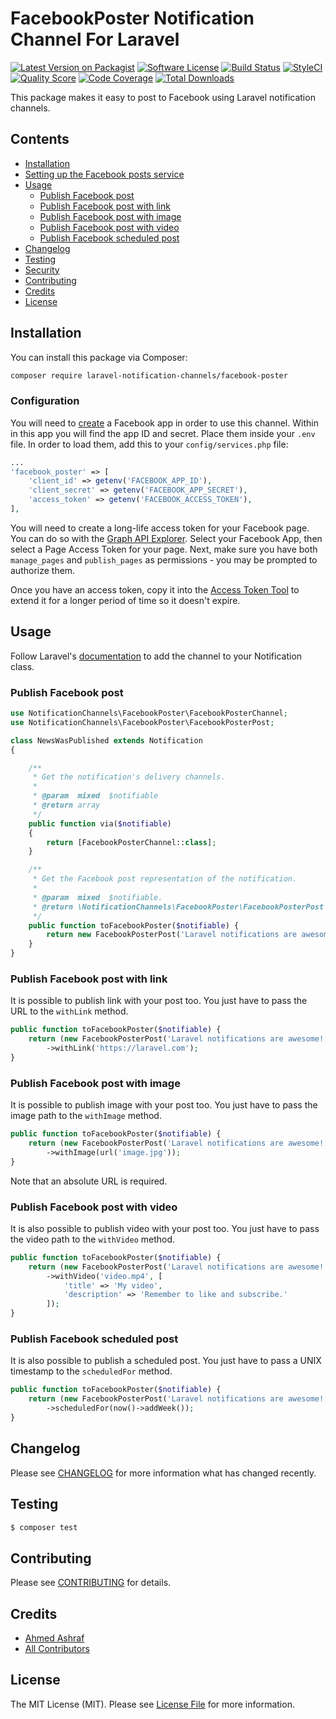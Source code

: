 # FacebookPoster Notification Channel For Laravel

[![Latest Version on Packagist](https://img.shields.io/packagist/v/laravel-notification-channels/facebook-poster.svg?style=flat-square)](https://packagist.org/packages/laravel-notification-channels/facebook-poster)
[![Software License](https://img.shields.io/badge/license-MIT-brightgreen.svg?style=flat-square)](LICENSE.md)
[![Build Status](https://img.shields.io/travis/laravel-notification-channels/facebook-poster/master.svg?style=flat-square)](https://travis-ci.org/laravel-notification-channels/facebook-poster)
[![StyleCI](https://styleci.io/repos/73361533/shield)](https://styleci.io/repos/73361533)
[![Quality Score](https://img.shields.io/scrutinizer/g/laravel-notification-channels/facebook-poster.svg?style=flat-square)](https://scrutinizer-ci.com/g/laravel-notification-channels/facebook-poster)
[![Code Coverage](https://img.shields.io/scrutinizer/coverage/g/laravel-notification-channels/facebook-poster/master.svg?style=flat-square)](https://scrutinizer-ci.com/g/laravel-notification-channels/facebook-poster/?branch=master)
[![Total Downloads](https://img.shields.io/packagist/dt/laravel-notification-channels/facebook-poster.svg?style=flat-square)](https://packagist.org/packages/laravel-notification-channels/facebook-poster)

This package makes it easy to post to Facebook using Laravel notification channels.

## Contents

- [Installation](#installation)
- [Setting up the Facebook posts service](#setting-up-the-facebook-poster-service)
- [Usage](#usage)
	- [Publish Facebook post](#publish-facebook-post)
	- [Publish Facebook post with link](#publish-facebook-post-with-link)
	- [Publish Facebook post with image](#publish-facebook-post-with-image)
	- [Publish Facebook post with video](#publish-facebook-post-with-video)
	- [Publish Facebook scheduled post](#publish-facebook-scheduled-post)
- [Changelog](#changelog)
- [Testing](#testing)
- [Security](#security)
- [Contributing](#contributing)
- [Credits](#credits)
- [License](#license)


## Installation

You can install this package via Composer:

``` bash
composer require laravel-notification-channels/facebook-poster
```

### Configuration

You will need to [create](https://developers.facebook.com/apps) a Facebook app in order to use this channel. Within in this app you will find the app ID and secret. Place them inside your `.env` file. In order to load them, add this to your `config/services.php` file:

```php
...
'facebook_poster' => [
    'client_id' => getenv('FACEBOOK_APP_ID'),
    'client_secret' => getenv('FACEBOOK_APP_SECRET'),
    'access_token' => getenv('FACEBOOK_ACCESS_TOKEN'),
],
```

You will need to create a long-life access token for your Facebook page. You can do so with the [Graph API Explorer](https://developers.facebook.com/tools/explorer). Select your Facebook App, then select a Page Access Token for your page. Next, make sure you have both `manage_pages` and `publish_pages` as permissions - you may be prompted to authorize them.

Once you have an access token, copy it into the [Access Token Tool](https://developers.facebook.com/tools/debug/accesstoken) to extend it for a longer period of time so it doesn't expire.

## Usage

Follow Laravel's [documentation](https://laravel.com/docs/master/notifications) to add the channel to your Notification class.

### Publish Facebook post

```php
use NotificationChannels\FacebookPoster\FacebookPosterChannel;
use NotificationChannels\FacebookPoster\FacebookPosterPost;

class NewsWasPublished extends Notification
{

    /**
     * Get the notification's delivery channels.
     *
     * @param  mixed  $notifiable
     * @return array
     */
    public function via($notifiable)
    {
        return [FacebookPosterChannel::class];
    }

    /** 
     * Get the Facebook post representation of the notification.
     *
     * @param  mixed  $notifiable.
     * @return \NotificationChannels\FacebookPoster\FacebookPosterPost
     */
    public function toFacebookPoster($notifiable) {
        return new FacebookPosterPost('Laravel notifications are awesome!');
    }
}
```

### Publish Facebook post with link
It is possible to publish link with your post too. You just have to pass the URL to the `withLink` method.

```php
public function toFacebookPoster($notifiable) {
    return (new FacebookPosterPost('Laravel notifications are awesome!'))
        ->withLink('https://laravel.com');
}
```

### Publish Facebook post with image
It is possible to publish image with your post too. You just have to pass the image path to the `withImage` method.

```php
public function toFacebookPoster($notifiable) {
    return (new FacebookPosterPost('Laravel notifications are awesome!'))
        ->withImage(url('image.jpg'));
}
```

Note that an absolute URL is required.

### Publish Facebook post with video
It is also possible to publish video with your post too. You just have to pass the video path to the `withVideo` method.

```php
public function toFacebookPoster($notifiable) {
    return (new FacebookPosterPost('Laravel notifications are awesome!'))
    	->withVideo('video.mp4', [ 
            'title' => 'My video', 
            'description' => 'Remember to like and subscribe.' 
        ]);
}
```

### Publish Facebook scheduled post
It is also possible to publish a scheduled post. You just have to pass a UNIX timestamp to the `scheduledFor` method.

```php
public function toFacebookPoster($notifiable) {
    return (new FacebookPosterPost('Laravel notifications are awesome!'))
    	->scheduledFor(now()->addWeek());
}
```

## Changelog

Please see [CHANGELOG](CHANGELOG.md) for more information what has changed recently.

## Testing

``` bash
$ composer test
```

## Contributing

Please see [CONTRIBUTING](CONTRIBUTING.md) for details.

## Credits

- [Ahmed Ashraf](https://github.com/ahmedash95)
- [All Contributors](../../contributors)

## License

The MIT License (MIT). Please see [License File](LICENSE.md) for more information.
